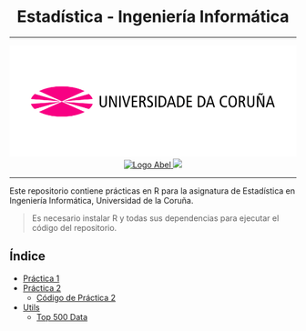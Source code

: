 <div align="center">
    <h1>Estadística - Ingeniería Informática</h1>
    <hr>
    <img src="img/image-3.png"/>
        <a href='https://profile.intra.42.fr/users/abelsrz' target="_blank">
            <img alt='Logo Abel' src='https://img.shields.io/badge/@abelsrzz-blue?style=flat'/>
        </a>
        <img src="https://api.visitorbadge.io/api/visitors?user=abelsrzz&repo=EST_GEI_UDC&label=visitas&countColor=grey&style=flat&labelStyle=none"/>
    <hr>
</div>

Este repositorio contiene prácticas en R para la asignatura de Estadística en Ingeniería Informática, Universidad de la Coruña.

>  Es necesario instalar R y todas sus dependencias para ejecutar el código del repositorio.

## Índice

- [Práctica 1](practica_1/practica_1.r)
- [Práctica 2](practica_2/practica_2.md)
  - [Código de Práctica 2](practica_2/practica_2.r)
- [Utils](utils/)
  - [Top 500 Data](utils/top500_a.RData)